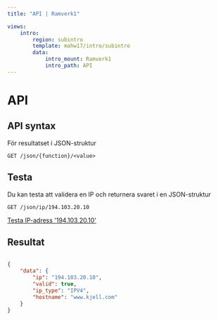 ```yaml
---
title: "API | Ramverk1"

views:
    intro:
        region: subintro
        template: mahw17/intro/subintro
        data:
            intro_mount: Ramverk1
            intro_path: API
---
```


API
===========================================


API syntax
-------------------------------------------


För resultatset i JSON-struktur
```text
GET /json/{function}/<value>
```


Testa
-------------------------------------------

Du kan testa att validera en IP och returnera svaret i en JSON-struktur

```text
GET /json/ip/194.103.20.10
```

[Testa IP-adress '194.103.20.10'](json/ip/194.103.20.10)


Resultat
-------------------------------------------

```json

{
    "data": {
        "ip": "194.103.20.10",
        "valid": true,
        "ip_type": "IPV4",
        "hostname": "www.kjell.com"
    }
}
```
